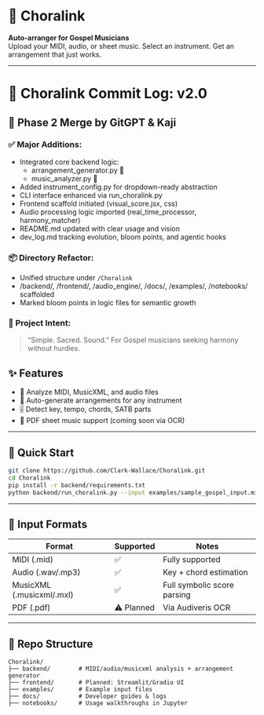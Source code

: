 # 🎼 Choralink

**Auto-arranger for Gospel Musicians**  
Upload your MIDI, audio, or sheet music. Select an instrument. Get an arrangement that just works.

---

# 📜 Choralink Commit Log: v2.0

## 🧠 Phase 2 Merge by GitGPT & Kaji

### ✅ Major Additions:
- Integrated core backend logic:
  - arrangement_generator.py 🌸
  - music_analyzer.py 🌸
- Added instrument_config.py for dropdown-ready abstraction
- CLI interface enhanced via run_choralink.py
- Frontend scaffold initiated (visual_score.jsx, css)
- Audio processing logic imported (real_time_processor, harmony_matcher)
- README.md updated with clear usage and vision
- dev_log.md tracking evolution, bloom points, and agentic hooks

### 📦 Directory Refactor:
- Unified structure under `/Choralink`
- /backend/, /frontend/, /audio_engine/, /docs/, /examples/, /notebooks/ scaffolded
- Marked bloom points in logic files for semantic growth

### 🎯 Project Intent:
> “Simple. Sacred. Sound.”
> For Gospel musicians seeking harmony without hurdles.

## ✨ Features

- 🎵 Analyze MIDI, MusicXML, and audio files
- 🎷 Auto-generate arrangements for any instrument
- 🎚️ Detect key, tempo, chords, SATB parts
- 📄 PDF sheet music support (coming soon via OCR)

---

## 🚀 Quick Start

```bash
git clone https://github.com/Clark-Wallace/Choralink.git
cd Choralink
pip install -r backend/requirements.txt
python backend/run_choralink.py --input examples/sample_gospel_input.mid --instrument saxophone
```

---

## 📂 Input Formats

| Format      | Supported | Notes |
|-------------|-----------|-------|
| MIDI (.mid) | ✅        | Fully supported |
| Audio (.wav/.mp3) | ✅  | Key + chord estimation |
| MusicXML (.musicxml/.mxl) | ✅ | Full symbolic score parsing |
| PDF (.pdf) | ⚠️ Planned | Via Audiveris OCR |

---

## 🧱 Repo Structure

```
Choralink/
├── backend/        # MIDI/audio/musicxml analysis + arrangement generator
├── frontend/       # Planned: Streamlit/Gradio UI
├── examples/       # Example input files
├── docs/           # Developer guides & logs
├── notebooks/      # Usage walkthroughs in Jupyter
```

